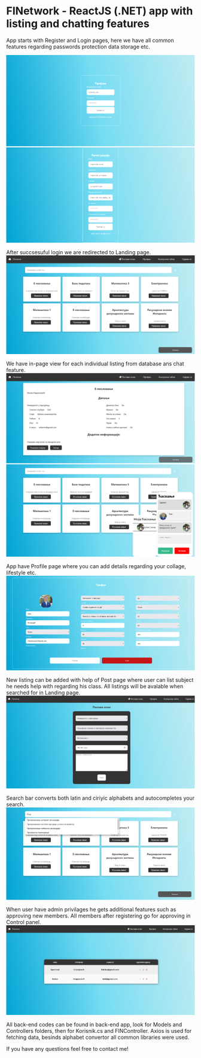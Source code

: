 # FINetwork - ReactJS (.NET) app with listing and chatting features

App starts with Register and Login pages, here we have all common features regarding passwords protection data storage etc.

![login](https://github.com/035uros/FINetwork/blob/54b3b36350574966b4bc41e41d4ea715d8381b6b/presentationImgs/1.png)
![register](https://github.com/035uros/FINetwork/blob/54b3b36350574966b4bc41e41d4ea715d8381b6b/presentationImgs/2.png)

After succsesuful login we are redirected to Landing page.
![landing](https://github.com/035uros/FINetwork/blob/54b3b36350574966b4bc41e41d4ea715d8381b6b/presentationImgs/3.png)

We have in-page view for each individual listing from database ans chat feature.
![landing](https://github.com/035uros/FINetwork/blob/54b3b36350574966b4bc41e41d4ea715d8381b6b/presentationImgs/4.png)
![landing](https://github.com/035uros/FINetwork/blob/54b3b36350574966b4bc41e41d4ea715d8381b6b/presentationImgs/5.png)

App have Profile page where you can add details regarding your collage, lifestyle etc.
![landing](https://github.com/035uros/FINetwork/blob/54b3b36350574966b4bc41e41d4ea715d8381b6b/presentationImgs/7.png)

New listing can be added with help of Post page where user can list subject he needs help with regarding his class. All listings will be avalable when searched for in Landing page.
![landing](https://github.com/035uros/FINetwork/blob/54b3b36350574966b4bc41e41d4ea715d8381b6b/presentationImgs/6.png)

Search bar converts both latin and ciriyic alphabets and autocompletes your search.
![landing](https://github.com/035uros/FINetwork/blob/54b3b36350574966b4bc41e41d4ea715d8381b6b/presentationImgs/9.png)

When user have admin privilages he gets additional features such as approving new members. All members after registering go for approving in Control panel.
![landing](https://github.com/035uros/FINetwork/blob/54b3b36350574966b4bc41e41d4ea715d8381b6b/presentationImgs/8.png)

All back-end codes can be found in back-end app, look for Models and Controllers folders, then for Korisnik.cs and FINController.
Axios is used for fetching data, besinds alphabet convertor all common libraries were used.

If you have any questions feel free to contact me!

